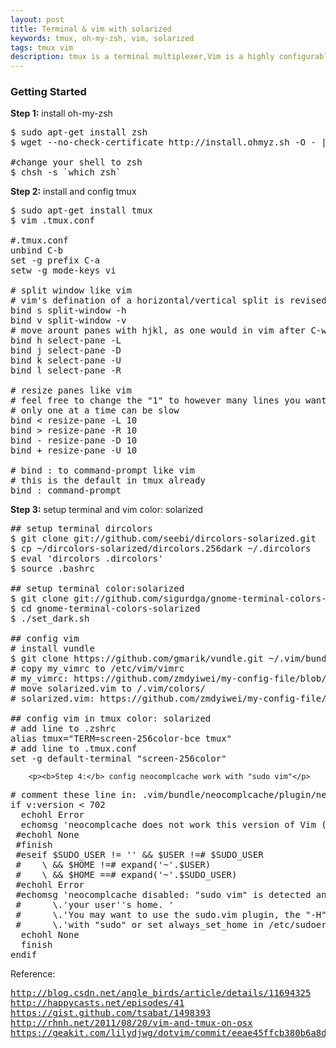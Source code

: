 ```yaml
---
layout: post 
title: Terminal & vim with solarized 
keywords: tmux, oh-my-zsh, vim, solarized 
tags: tmux vim
description: tmux is a terminal multiplexer,Vim is a highly configurable text editor.
---
```

<h3>Getting Started</h3>
<p><b>Step 1:</b> install oh-my-zsh</p>

<pre>
$ sudo apt-get install zsh 
$ wget --no-check-certificate http://install.ohmyz.sh -O - | sh

#change your shell to zsh
$ chsh -s `which zsh`
</pre>

<p><b>Step 2:</b> install and config tmux</p>

<pre>
$ sudo apt-get install tmux 
$ vim .tmux.conf

#.tmux.conf
unbind C-b
set -g prefix C-a
setw -g mode-keys vi

# split window like vim
# vim's defination of a horizontal/vertical split is revised from tumx's
bind s split-window -h
bind v split-window -v
# move arount panes with hjkl, as one would in vim after C-w
bind h select-pane -L
bind j select-pane -D
bind k select-pane -U
bind l select-pane -R

# resize panes like vim
# feel free to change the "1" to however many lines you want to resize by,
# only one at a time can be slow
bind < resize-pane -L 10
bind > resize-pane -R 10
bind - resize-pane -D 10
bind + resize-pane -U 10

# bind : to command-prompt like vim
# this is the default in tmux already
bind : command-prompt
</pre>

<p><b>Step 3:</b> setup terminal and vim color: solarized</p>

<pre>
## setup terminal dircolors 
$ git clone git://github.com/seebi/dircolors-solarized.git
$ cp ~/dircolors-solarized/dircolors.256dark ~/.dircolors
$ eval 'dircolors .dircolors'
$ source .bashrc

## setup terminal color:solarized 
$ git clone git://github.com/sigurdga/gnome-terminal-colors-solarized.git
$ cd gnome-terminal-colors-solarized
$ ./set_dark.sh

## config vim
# install vundle
$ git clone https://github.com/gmarik/vundle.git ~/.vim/bundle/vundle
# copy my_vimrc to /etc/vim/vimrc
# my_vimrc: https://github.com/zmdyiwei/my-config-file/blob/master/my_vimrc
# move solarized.vim to /.vim/colors/
# solarized.vim: https://github.com/zmdyiwei/my-config-file/blob/master/solarized.vim

## config vim in tmux color: solarized
# add line to .zshrc
alias tmux="TERM=screen-256color-bce tmux"
# add line to .tmux.conf
set -g default-terminal "screen-256color"
</pre>

        <p><b>Step 4:</b> config neocomplcache work with "sudo vim"</p>
<pre>
# comment these line in: .vim/bundle/neocomplcache/plugin/neocomplcache.vim
if v:version < 702  
  echohl Error  
  echomsg 'neocomplcache does not work this version of Vim (' . v:version . ').'  
 #echohl None  
 #finish  
 #eseif $SUDO_USER != '' && $USER !=# $SUDO_USER  
 #    \ && $HOME !=# expand('~'.$USER)  
 #    \ && $HOME ==# expand('~'.$SUDO_USER)  
 #echohl Error  
 #echomsg 'neocomplcache disabled: "sudo vim" is detected and $HOME is set to '  
 #      \.'your user''s home. '  
 #      \.'You may want to use the sudo.vim plugin, the "-H" option '  
 #      \.'with "sudo" or set always_set_home in /etc/sudoers instead.'  
  echohl None  
  finish  
endif  
</pre>

<p>Reference:</p> 

<pre>
<a href="http://blog.csdn.net/angle_birds/article/details/11694325">http://blog.csdn.net/angle_birds/article/details/11694325</a>
<a href="http://happycasts.net/episodes/41">http://happycasts.net/episodes/41</a>
<a href="https://gist.github.com/tsabat/1498393">https://gist.github.com/tsabat/1498393</a>
<a href="http://rhnh.net/2011/08/20/vim-and-tmux-on-osx">http://rhnh.net/2011/08/20/vim-and-tmux-on-osx</a>
<a href="https://geakit.com/lilydjwg/dotvim/commit/eeae45ffcb380b6a8d5643f8a3c052c61bbf694e">https://geakit.com/lilydjwg/dotvim/commit/eeae45ffcb380b6a8d5643f8a3c052c61bbf694e</a>
</pre>
